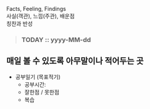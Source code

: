 Facts, Feeling, Findings  
사실(객관), 느낌(주관), 배운점  
칭찬과 반성

> ### TODAY :: yyyy-MM-dd

## 매일 볼 수 있도록 아무말이나 적어두는 곳

* 공부일기 (목표적기)
  - 공부시간: 
  - 잘한점 / 못한점
  - 복습
